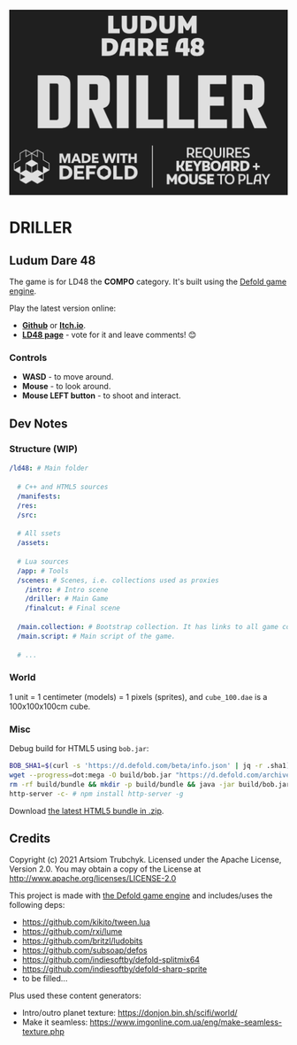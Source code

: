 ![Cover](ld48/res/web/loader_cover.png)

# DRILLER

## Ludum Dare 48

The game is for LD48 the **COMPO** category. It's built using the [Defold game engine](https://defold.com/).

Play the latest version online:
- [**Github**](https://aglitchman.github.io/defold-ld48-game/) or [**Itch.io**](https://glitchman.itch.io/driller).
- [**LD48 page**](https://ldjam.com/events/ludum-dare/48/driller) - vote for it and leave comments! 😊

### Controls

* **WASD** - to move around.
* **Mouse** - to look around.
* **Mouse LEFT button** - to shoot and interact.

## Dev Notes

### Structure (WIP)

```yaml
/ld48: # Main folder

  # C++ and HTML5 sources
  /manifests:
  /res:
  /src:

  # All ssets
  /assets:

  # Lua sources
  /app: # Tools
  /scenes: # Scenes, i.e. collections used as proxies
    /intro: # Intro scene
    /driller: # Main Game
    /finalcut: # Final scene

  /main.collection: # Bootstrap collection. It has links to all game collections and content
  /main.script: # Main script of the game.

  # ...
```

### World

1 unit = 1 centimeter (models) = 1 pixels (sprites), and `cube_100.dae` is a 100x100x100cm cube.

### Misc

Debug build for HTML5 using `bob.jar`:
```bash
BOB_SHA1=$(curl -s 'https://d.defold.com/beta/info.json' | jq -r .sha1)
wget --progress=dot:mega -O build/bob.jar "https://d.defold.com/archive/${BOB_SHA1}/bob/bob.jar"
rm -rf build/bundle && mkdir -p build/bundle && java -jar build/bob.jar --email foo@bar.com --auth 12345 --texture-compression true --bundle-output build/bundle/js-web --build-report-html build/bundle/report.html --platform js-web --variant debug --archive distclean resolve build bundle
http-server -c- # npm install http-server -g
```

Download [the latest HTML5 bundle in .zip](https://github.com/aglitchman/defold-ld48-game/archive/refs/heads/gh-pages.zip).

## Credits

Copyright (c) 2021 Artsiom Trubchyk. Licensed under the Apache License, Version 2.0. You may obtain a copy of the License at http://www.apache.org/licenses/LICENSE-2.0

This project is made with [the Defold game engine](https://www.defold.com/) and includes/uses the following deps:
- https://github.com/kikito/tween.lua
- https://github.com/rxi/lume
- https://github.com/britzl/ludobits
- https://github.com/subsoap/defos
- https://github.com/indiesoftby/defold-splitmix64
- https://github.com/indiesoftby/defold-sharp-sprite
- to be filled...

Plus used these content generators:
- Intro/outro planet texture: https://donjon.bin.sh/scifi/world/
- Make it seamless: https://www.imgonline.com.ua/eng/make-seamless-texture.php

